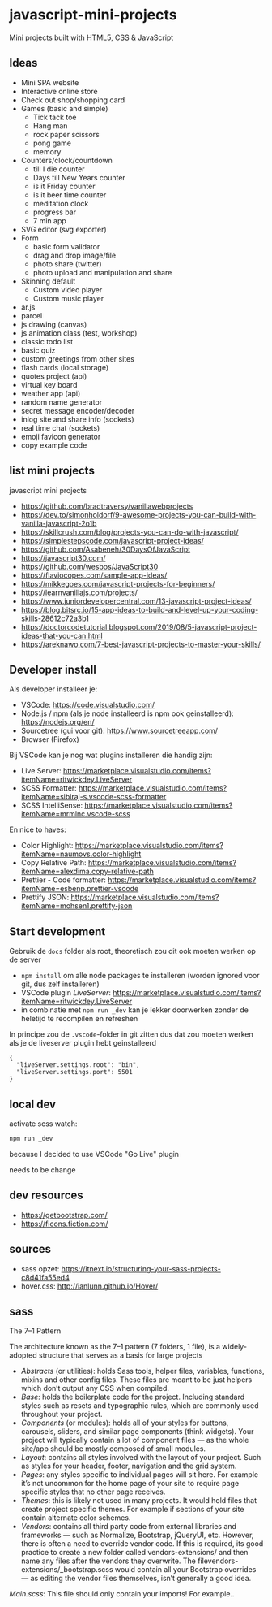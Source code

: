 # javascript-mini-projects

Mini projects built with HTML5, CSS &amp; JavaScript

## Ideas

- Mini SPA website
- Interactive online store
- Check out shop/shopping card
- Games (basic and simple)
  - Tick tack toe
  - Hang man
  - rock paper scissors
  - pong game
  - memory
- Counters/clock/countdown
  - till I die counter
  - Days till New Years counter
  - is it Friday counter
  - is it beer time counter
  - meditation clock
  - progress bar
  - 7 min app
- SVG editor (svg exporter)
- Form
  - basic form validator
  - drag and drop image/file
  - photo share (twitter)
  - photo upload and manipulation and share
- Skinning default
  - Custom video player
  - Custom music player
- ar.js
- parcel
- js drawing (canvas)
- js animation class (test, workshop)
- classic todo list
- basic quiz
- custom greetings from other sites
- flash cards (local storage)
- quotes project (api)
- virtual key board
- weather app (api)
- random name generator
- secret message encoder/decoder
- inlog site and share info (sockets)
- real time chat (sockets)
- emoji favicon generator
- copy example code

## list mini projects

javascript mini projects

- https://github.com/bradtraversy/vanillawebprojects
- https://dev.to/simonholdorf/9-awesome-projects-you-can-build-with-vanilla-javascript-2o1b
- https://skillcrush.com/blog/projects-you-can-do-with-javascript/
- https://simplestepscode.com/javascript-project-ideas/
- https://github.com/Asabeneh/30DaysOfJavaScript
- https://javascript30.com/
- https://github.com/wesbos/JavaScript30
- https://flaviocopes.com/sample-app-ideas/
- https://mikkegoes.com/javascript-projects-for-beginners/
- https://learnvanillajs.com/projects/
- https://www.juniordevelopercentral.com/13-javascript-project-ideas/
- https://blog.bitsrc.io/15-app-ideas-to-build-and-level-up-your-coding-skills-28612c72a3b1
- https://doctorcodetutorial.blogspot.com/2019/08/5-javascript-project-ideas-that-you-can.html
- https://areknawo.com/7-best-javascript-projects-to-master-your-skills/

## Developer install

Als developer installeer je:

- VSCode: https://code.visualstudio.com/
- Node.js / npm (als je node installeerd is npm ook geinstalleerd): https://nodejs.org/en/
- Sourcetree (gui voor git): https://www.sourcetreeapp.com/
- Browser (Firefox)

Bij VSCode kan je nog wat plugins installeren die handig zijn:

- Live Server: https://marketplace.visualstudio.com/items?itemName=ritwickdey.LiveServer
- SCSS Formatter: https://marketplace.visualstudio.com/items?itemName=sibiraj-s.vscode-scss-formatter
- SCSS IntelliSense: https://marketplace.visualstudio.com/items?itemName=mrmlnc.vscode-scss

En nice to haves:

- Color Highlight: https://marketplace.visualstudio.com/items?itemName=naumovs.color-highlight
- Copy Relative Path: https://marketplace.visualstudio.com/items?itemName=alexdima.copy-relative-path
- Prettier - Code formatter: https://marketplace.visualstudio.com/items?itemName=esbenp.prettier-vscode
- Prettify JSON: https://marketplace.visualstudio.com/items?itemName=mohsen1.prettify-json

## Start development

Gebruik de `docs` folder als root, theoretisch zou dit ook moeten werken op de server

- `npm install` om alle node packages te installeren (worden ignored voor git, dus zelf installeren)
- VSCode plugin _LiveServer_: https://marketplace.visualstudio.com/items?itemName=ritwickdey.LiveServer
- in combinatie met `npm run _dev` kan je lekker doorwerken zonder de heletijd te recompilen en refreshen

In principe zou de `.vscode`-folder in git zitten dus dat zou moeten werken als je de liveserver plugin hebt geinstalleerd

```
{
  "liveServer.settings.root": "bin",
  "liveServer.settings.port": 5501
}
```

## local dev

activate scss watch:

```bash
npm run _dev
```

because I decided to use VSCode "Go Live" plugin

needs to be change

## dev resources

- https://getbootstrap.com/
- https://ficons.fiction.com/

## sources

- sass opzet: <https://itnext.io/structuring-your-sass-projects-c8d41fa55ed4>
- hover.css: <http://ianlunn.github.io/Hover/>

## sass

The 7–1 Pattern

The architecture known as the 7–1 pattern (7 folders, 1 file), is a widely-adopted structure that serves as a basis for large projects

- _Abstracts_ (or utilities): holds Sass tools, helper files, variables, functions, mixins and other config files. These files are meant to be just helpers which don’t output any CSS when compiled.
- _Base_: holds the boilerplate code for the project. Including standard styles such as resets and typographic rules, which are commonly used throughout your project.
- _Components_ (or modules): holds all of your styles for buttons, carousels, sliders, and similar page components (think widgets). Your project will typically contain a lot of component files — as the whole site/app should be mostly composed of small modules.
- _Layout_: contains all styles involved with the layout of your project. Such as styles for your header, footer, navigation and the grid system.
- _Pages_: any styles specific to individual pages will sit here. For example it’s not uncommon for the home page of your site to require page specific styles that no other page receives.
- _Themes_: this is likely not used in many projects. It would hold files that create project specific themes. For example if sections of your site contain alternate color schemes.
- _Vendors_: contains all third party code from external libraries and frameworks — such as Normalize, Bootstrap, jQueryUI, etc. However, there is often a need to override vendor code. If this is required, its good practice to create a new folder called vendors-extensions/ and then name any files after the vendors they overwrite. The filevendors-extensions/\_bootstrap.scss would contain all your Bootstrap overrides — as editing the vendor files themselves, isn’t generally a good idea.

_Main.scss_: This file should only contain your imports! For example..
